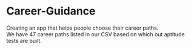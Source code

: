 # Career-Guidance
Creating an app that helps people choose their career paths.\
We have 47 career paths listed in our CSV based on which out aptitude tests are built.

